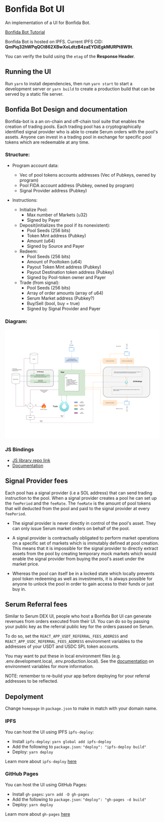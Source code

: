 # Bonfida Bot UI

An implementation of a UI for Bonfida Bot.

[Bonfida Bot Tutorial](https://www.youtube.com/watch?v=6BFmyi0qnEI)

Bonfida Bot is hosted on IPFS. Current IPFS CID: **QmPiq32hWPqQCt862XBwXoLdtzB4zaEYDiEgkMURPt8W9t**.

You can verify the build using the `etag` of the **Response Header**.

## Running the UI

Run `yarn` to install dependencies, then run `yarn start` to start a development server or `yarn build` to create a production build that can be served by a static file server.

## Bonfida Bot Design and documentation

Bonfida-bot is a an on-chain and off-chain tool suite that enables the creation of trading pools. Each trading pool has a cryptographically identified signal provider who is able to create Serum orders with the pool's assets. Anyone can invest in a trading pool in exchange for specific pool tokens which are redeemable at any time.

### Structure:

- Program account data:

  - Vec of pool tokens accounts addresses (Vec of Pubkeys, owned by program)
  - Pool FIDA account address (Pubkey, owned by program)
  - Signal Provider address (Pubkey)

- Instructions:
  - Initialize Pool:
    - Max number of Markets (u32)
    - Signed by Payer
  - Deposit(initializes the pool if its nonexistent):
    - Pool Seeds (256 bits)
    - Token Mint address (Pubkey)
    - Amount (u64)
    - Signed by Source and Payer
  - Redeem:
    - Pool Seeds (256 bits)
    - Amount of Pooltoken (u64)
    - Payout Token Mint address (Pubkey)
    - Payout Destination token address (Pubkey)
    - Signed by Pool-token owner and Payer
  - Trade (from signal):
    - Pool Seeds (256 bits)
    - Array of order amounts (array of u64)
    - Serum Market address (Pubkey?)
    - Buy/Sell (bool, buy = true)
    - Signed by Signal Provider and Payer

### Diagram:

![structure-diagram](src/assets/readme/bonfida-bot-architecture.png)

### JS Bindings

- [JS library repo link](https://github.com/Bonfida/bonfida-bot/tree/main/js)
- [Documentation](https://bonfida.github.io/bonfida-bot-docs/)

## Signal Provider fees

Each pool has a signal provider (i.e a SOL address) that can send trading instruction to the pool. When a signal provider creates a pool he can set up the `feePeriod` and the `feeRate`. The `feeRate` is the amount of pool tokens that will deducted from the pool and paid to the signal provider at every `feePeriod`.

- The signal provider is never directly in control of the pool's asset. They can only issue Serum market orders on behalf of the pool.

- A signal provider is contractually obligated to perform market operations on a specific set of markets which is immutably defined at pool creation. This means that it is impossible for the signal provider to directly extract assets from the pool by creating temporary mock markets which would enable the signal provider from buying the pool's asset under the market price.

- Whereas the pool can itself be in a locked state which locally prevents pool token redeeming as well as investments, it is always possible for anyone to unlock the pool in order to gain access to their funds or just buy in.

## Serum Referral fees

Similar to Serum DEX UI, people who host a Bonfida Bot UI can generate revenues from orders executed from their UI. You can do so by passing your public key as the referral public key for the orders passed on Serum.

To do so, set the `REACT_APP_USDT_REFERRAL_FEES_ADDRESS` and `REACT_APP_USDC_REFERRAL_FEES_ADDRESS` environment variables to the addresses of your USDT and USDC SPL token accounts.

You may want to put these in local environment files (e.g. .env.development.local, .env.production.local). See the [documentation](https://create-react-app.dev/docs/adding-custom-environment-variables) on environment variables for more information.

NOTE: remember to re-build your app before deploying for your referral addresses to be reflected.

## Depolyment

Change `homepage` in `package.json` to make in match with your domain name.

### IPFS

You can host the UI using IPFS `ipfs-deploy`:

- Install `ipfs-deploy`: `yarn global add ipfs-deploy`
- Add the following to `package.json`: `"deploy": "ipfs-deploy build"`
- Deploy: `yarn deploy`

Learn more about `ipfs-deploy` [here](https://github.com/ipfs-shipyard/ipfs-deploy)

### GitHub Pages

You can host the UI using GitHub Pages:

- Install `gh-pages`: `yarn add -D gh-pages`
- Add the following to `package.json`: `"deploy": "gh-pages -d build"`
- Deploy: `yarn deploy`

Learn more about `gh-pages` [here](https://github.com/tschaub/gh-pages)
